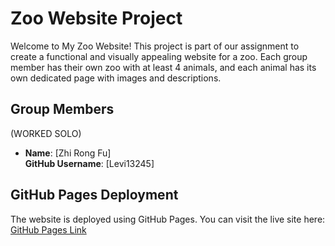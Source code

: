 # Zoo Website Project

Welcome to My Zoo Website! This project is part of our assignment to create a functional and visually appealing website for a zoo. Each group member has their own zoo with at least 4 animals, and each animal has its own dedicated page with images and descriptions.

## Group Members
(WORKED SOLO)
- **Name**: [Zhi Rong Fu]  
  **GitHub Username**: [Levi13245]  
## GitHub Pages Deployment
The website is deployed using GitHub Pages. You can visit the live site here:  
[GitHub Pages Link](https://Levi13245.github.io/WebDevProj)
